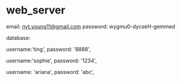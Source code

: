 # web_server

email: nyt.young11@gmail.com
password: wygmu0-dycseH-gemmed


database: <br>

  username:'ting',
  password: '8888',

  username:'sophie',
  password: '1234',

  username: 'ariana',
  password: 'abc',
